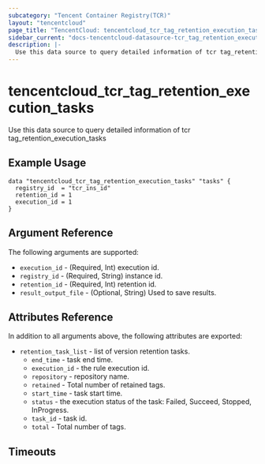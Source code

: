 ```yaml
---
subcategory: "Tencent Container Registry(TCR)"
layout: "tencentcloud"
page_title: "TencentCloud: tencentcloud_tcr_tag_retention_execution_tasks"
sidebar_current: "docs-tencentcloud-datasource-tcr_tag_retention_execution_tasks"
description: |-
  Use this data source to query detailed information of tcr tag_retention_execution_tasks
---
```


# tencentcloud_tcr_tag_retention_execution_tasks

Use this data source to query detailed information of tcr tag_retention_execution_tasks

## Example Usage

```hcl
data "tencentcloud_tcr_tag_retention_execution_tasks" "tasks" {
  registry_id  = "tcr_ins_id"
  retention_id = 1
  execution_id = 1
}
```

## Argument Reference

The following arguments are supported:

* `execution_id` - (Required, Int) execution id.
* `registry_id` - (Required, String) instance id.
* `retention_id` - (Required, Int) retention id.
* `result_output_file` - (Optional, String) Used to save results.

## Attributes Reference

In addition to all arguments above, the following attributes are exported:

* `retention_task_list` - list of version retention tasks.
  * `end_time` - task end time.
  * `execution_id` - the rule execution id.
  * `repository` - repository name.
  * `retained` - Total number of retained tags.
  * `start_time` - task start time.
  * `status` - the execution status of the task: Failed, Succeed, Stopped, InProgress.
  * `task_id` - task id.
  * `total` - Total number of tags.


## Timeouts

<no value>



